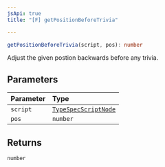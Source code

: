 ```yaml
---
jsApi: true
title: "[F] getPositionBeforeTrivia"

---
```

```ts
getPositionBeforeTrivia(script, pos): number
```

Adjust the given postion backwards before any trivia.

## Parameters

| Parameter | Type |
| :------ | :------ |
| `script` | [`TypeSpecScriptNode`](../interfaces/TypeSpecScriptNode.md) |
| `pos` | `number` |

## Returns

`number`

